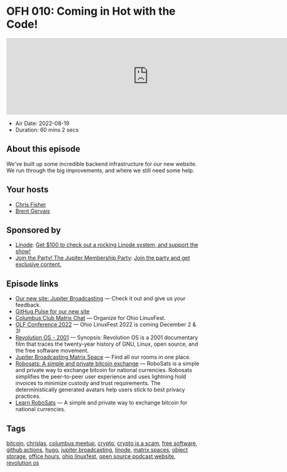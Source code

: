 # OFH 010: Coming in Hot with the Code!

<iframe src="https://player.fireside.fm/v2/MkcqFyfv+mGejkxxX?theme=dark" width="740" height="200" frameborder="0" scrolling="no"></iframe>

* Air Date: 2022-08-19
* Duration: 60 mins 2 secs

## About this episode

We've built up some incredible backend infrastructure for our new website. We run through the big improvements, and where we still need some help.

## Your hosts
* [Chris Fisher](https://www.officehours.hair/hosts/chrislas)
* [Brent Gervais](https://www.officehours.hair/hosts/brentgervais)

## Sponsored by

  * [Linode](https://linode.com/jupiter): [Get $100 to check out a rocking Linode system, and support the show!](https://linode.com/jupiter)
  * [Join the Party! The Jupiter Membership Party](https://www.jupiter.party/): [Join the party and get exclusive content. ](https://www.jupiter.party/)



## Episode links

  * [Our new site: Jupiter Broadcasting](https://new.jupiterbroadcasting.com/ "Our new site: Jupiter Broadcasting") — Check it out and give us your feedback.
  * [GitHug Pulse for our new site](https://github.com/JupiterBroadcasting/jupiterbroadcasting.com/pulse/monthly "GitHug Pulse for our new site")
  * [Columbus Club Matrix Chat](https://bit.ly/columbusclub "Columbus Club Matrix Chat") — Organize for Ohio LinuxFest.
  * [OLF Conference 2022](https://olfconference.org/ "OLF Conference 2022") — Ohio LinuxFest 2022 is coming December 2 & 3!
  * [Revolution OS - 2001](https://www.youtube.com/watch?v=Eluzi70O-P4 "Revolution OS - 2001") — Synopsis: Revolution OS is a 2001 documentary film that traces the twenty-year history of GNU, Linux, open source, and the free software movement.
  * [Jupiter Broadcasting Matrix Space](https://bit.ly/jupitercolony "Jupiter Broadcasting Matrix Space") — Find all our rooms in one place.
  * [Robosats: A simple and private bitcoin exchange](https://github.com/Reckless-Satoshi/robosats "Robosats: A simple and private bitcoin exchange") — RoboSats is a simple and private way to exchange bitcoin for national currencies. Robosats simplifies the peer-to-peer user experience and uses lightning hold invoices to minimize custody and trust requirements. The deterministically generated avatars help users stick to best privacy practices.
  * [Learn RoboSats](https://learn.robosats.com/ "Learn RoboSats") — A simple and private way to exchange bitcoin for national currencies.



## Tags

[bitcoin](https://www.officehours.hair/tags/bitcoin), [chrislas](https://www.officehours.hair/tags/chrislas), [columbus meetup](https://www.officehours.hair/tags/columbus%20meetup), [crypto](https://www.officehours.hair/tags/crypto), [crypto is a scam](https://www.officehours.hair/tags/crypto%20is%20a%20scam), [free software](https://www.officehours.hair/tags/free%20software), [github actions](https://www.officehours.hair/tags/github%20actions), [hugo](https://www.officehours.hair/tags/hugo), [jupiter broadcasting](https://www.officehours.hair/tags/jupiter%20broadcasting), [linode](https://www.officehours.hair/tags/linode), [matrix spaces](https://www.officehours.hair/tags/matrix%20spaces), [object storage](https://www.officehours.hair/tags/object%20storage), [office hours](https://www.officehours.hair/tags/office%20hours), [ohio linuxfest](https://www.officehours.hair/tags/ohio%20linuxfest), [open source podcast website](https://www.officehours.hair/tags/open%20source%20podcast%20website), [revolution os](https://www.officehours.hair/tags/revolution%20os)